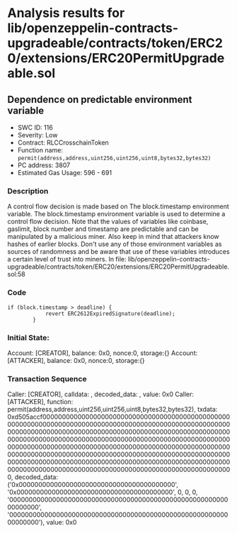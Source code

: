 # Analysis results for lib/openzeppelin-contracts-upgradeable/contracts/token/ERC20/extensions/ERC20PermitUpgradeable.sol

## Dependence on predictable environment variable
- SWC ID: 116
- Severity: Low
- Contract: RLCCrosschainToken
- Function name: `permit(address,address,uint256,uint256,uint8,bytes32,bytes32)`
- PC address: 3807
- Estimated Gas Usage: 596 - 691

### Description

A control flow decision is made based on The block.timestamp environment variable.
The block.timestamp environment variable is used to determine a control flow decision. Note that the values of variables like coinbase, gaslimit, block number and timestamp are predictable and can be manipulated by a malicious miner. Also keep in mind that attackers know hashes of earlier blocks. Don't use any of those environment variables as sources of randomness and be aware that use of these variables introduces a certain level of trust into miners.
In file: lib/openzeppelin-contracts-upgradeable/contracts/token/ERC20/extensions/ERC20PermitUpgradeable.sol:58

### Code

```
if (block.timestamp > deadline) {
            revert ERC2612ExpiredSignature(deadline);
        }
```

### Initial State:

Account: [CREATOR], balance: 0x0, nonce:0, storage:{}
Account: [ATTACKER], balance: 0x0, nonce:0, storage:{}

### Transaction Sequence

Caller: [CREATOR], calldata: , decoded_data: , value: 0x0
Caller: [ATTACKER], function: permit(address,address,uint256,uint256,uint8,bytes32,bytes32), txdata: 0xd505accf0000000000000000000000000000000000000000000000000000000000000000000000000000000000000000000000000000000000000000000000000000000000000000000000000000000000000000000000000000000000000000000000000000000000000000000000000000000000000000000000000000000000000000000000000000000000000000000000000000000000000000000000000000000000000000000000000000000000000000000000000000000000000000000000000000000000000000000000000000000000000000000000000000000000000000, decoded_data: ('0x0000000000000000000000000000000000000000', '0x0000000000000000000000000000000000000000', 0, 0, 0, '0000000000000000000000000000000000000000000000000000000000000000', '0000000000000000000000000000000000000000000000000000000000000000'), value: 0x0


